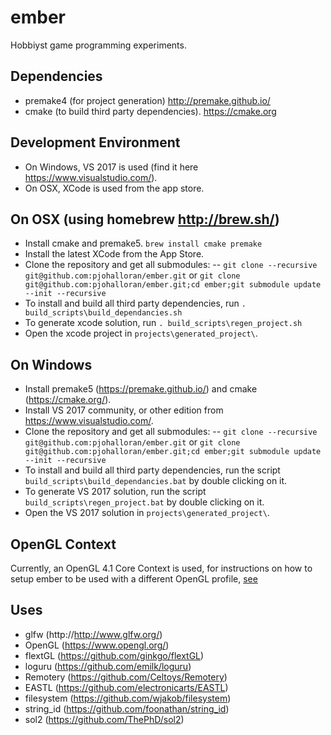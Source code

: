 # ember
Hobbiyst game programming experiments.

## Dependencies
- premake4 (for project generation) http://premake.github.io/
- cmake (to build third party dependencies). https://cmake.org

## Development Environment
- On Windows, VS 2017 is used (find it here https://www.visualstudio.com/).
- On OSX, XCode is used from the app store.

## On OSX (using homebrew http://brew.sh/)
- Install cmake and premake5. `brew install cmake premake`
- Install the latest XCode from the App Store.
- Clone the repository and get all submodules:
-- `git clone --recursive git@github.com:pjohalloran/ember.git` or `git clone git@github.com:pjohalloran/ember.git;cd ember;git submodule update --init --recursive`
- To install and build all third party dependencies, run `. build_scripts\build_dependancies.sh`
- To generate xcode solution, run `. build_scripts\regen_project.sh`
- Open the xcode project in `projects\generated_project\`.

## On Windows
- Install premake5 (https://premake.github.io/) and cmake (https://cmake.org/).
- Install VS 2017 community, or other edition from https://www.visualstudio.com/.
- Clone the repository and get all submodules:
-- `git clone --recursive git@github.com:pjohalloran/ember.git` or `git clone git@github.com:pjohalloran/ember.git;cd ember;git submodule update --init --recursive`
- To install and build all third party dependencies, run the script `build_scripts\build_dependancies.bat` by double clicking on it.
- To generate VS 2017 solution, run the script `build_scripts\regen_project.bat` by double clicking on it.
- Open the VS 2017 solution in `projects\generated_project\`.

## OpenGL Context
Currently, an OpenGL 4.1 Core Context is used, for instructions on how to setup ember to be used with a different OpenGL profile, [see](notes/GeneratingOpenGLExtensions.md)

## Uses
- glfw (http://http://www.glfw.org/)
- OpenGL (https://www.opengl.org/)
- flextGL (https://github.com/ginkgo/flextGL)
- loguru (https://github.com/emilk/loguru)
- Remotery (https://github.com/Celtoys/Remotery)
- EASTL (https://github.com/electronicarts/EASTL)
- filesystem (https://github.com/wjakob/filesystem)
- string_id (https://github.com/foonathan/string_id)
- sol2 (https://github.com/ThePhD/sol2)
